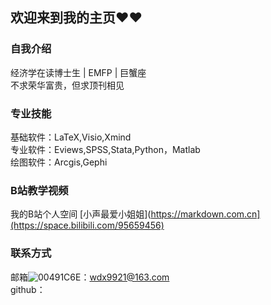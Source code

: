 ## 欢迎来到我的主页❤❤

### 自我介绍
经济学在读博士生 | EMFP | 巨蟹座   
不求荣华富贵，但求顶刊相见   


### 专业技能
基础软件：LaTeX,Visio,Xmind<br>
专业软件：Eviews,SPSS,Stata,Python，Matlab<br>
绘图软件：Arcgis,Gephi

### B站教学视频
我的B站个人空间 [小声最爱小姐姐](https://markdown.com.cn](https://space.bilibili.com/95659456)

### 联系方式
邮箱![00491C6E](https://github.com/Wangdingxuan/Wangdingxuan/assets/166780616/683309a7-af05-49e9-8a4c-1423af142a0b)：wdx9921@163.com    
github：
